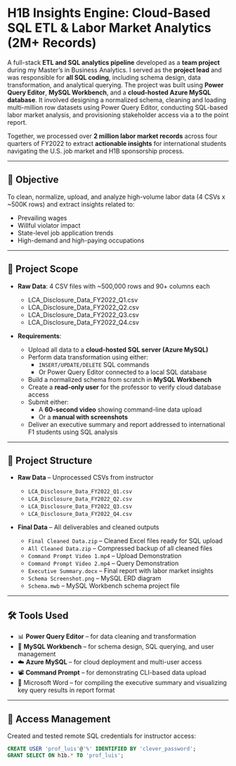 # H1B Insights Engine: Cloud-Based SQL ETL & Labor Market Analytics (2M+ Records)

A full-stack **ETL and SQL analytics pipeline** developed as a **team project** during my Master’s in Business Analytics. I served as the **project lead** and was responsible for **all SQL coding**, including schema design, data transformation, and analytical querying. The project was built using **Power Query Editor**, **MySQL Workbench**, and a **cloud-hosted Azure MySQL database**. It involved designing a normalized schema, cleaning and loading multi-million row datasets using Power Query Editor, conducting SQL-based labor market analysis, and provisioning stakeholder access via a to the point report.

Together, we processed over **2 million labor market records** across four quarters of FY2022 to extract **actionable insights** for international students navigating the U.S. job market and H1B sponsorship process.

---

## 🎯 Objective

To clean, normalize, upload, and analyze high-volume labor data (4 CSVs x ~500K rows) and extract insights related to:
- Prevailing wages
- Willful violator impact
- State-level job application trends
- High-demand and high-paying occupations

---

## 🧾 Project Scope

- **Raw Data**: 4 CSV files with ~500,000 rows and 90+ columns each  
  - LCA_Disclosure_Data_FY2022_Q1.csv  
  - LCA_Disclosure_Data_FY2022_Q2.csv  
  - LCA_Disclosure_Data_FY2022_Q3.csv  
  - LCA_Disclosure_Data_FY2022_Q4.csv  

- **Requirements**:
  - Upload all data to a **cloud-hosted SQL server (Azure MySQL)**
  - Perform data transformation using either:
    - `INSERT/UPDATE/DELETE` SQL commands  
    - Or Power Query Editor connected to a local SQL database
  - Build a normalized schema from scratch in **MySQL Workbench**
  - Create a **read-only user** for the professor to verify cloud database access
  - Submit either:
    - A **60-second video** showing command-line data upload
    - Or a **manual with screenshots**
  - Deliver an executive summary and report addressed to international F1 students using SQL analysis

---

## 📁 Project Structure

- **Raw Data** – Unprocessed CSVs from instructor  
  - `LCA_Disclosure_Data_FY2022_Q1.csv`  
  - `LCA_Disclosure_Data_FY2022_Q2.csv`  
  - `LCA_Disclosure_Data_FY2022_Q3.csv`  
  - `LCA_Disclosure_Data_FY2022_Q4.csv`

- **Final Data** – All deliverables and cleaned outputs  
  -  `Final Cleaned Data.zip` – Cleaned Excel files ready for SQL upload  
  - `All Cleaned Data.zip` – Compressed backup of all cleaned files  
  - `Command Prompt Video 1.mp4` – Upload Demonstration  
  - `Command Prompt Video 2.mp4` – Query Demonstration  
  - `Executive Summary.docx` – Final report with labor market insights  
  - `Schema Screenshot.png` – MySQL ERD diagram  
  - `Schema.mwb` – MySQL Workbench schema project file  

---

## 🛠️ Tools Used

- 📊 **Power Query Editor** – for data cleaning and transformation  
- 🧩 **MySQL Workbench** – for schema design, SQL querying, and user management  
- ☁️ **Azure MySQL** – for cloud deployment and multi-user access  
- 📽️ **Command Prompt** – for demonstrating CLI-based data upload  
- 📝 Microsoft Word – for compiling the executive summary and visualizing key query results in report format

---

## 🔐 Access Management

Created and tested remote SQL credentials for instructor access:

```sql
CREATE USER 'prof_luis'@'%' IDENTIFIED BY 'clever_password';
GRANT SELECT ON h1b.* TO 'prof_luis';

